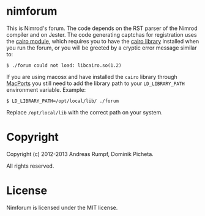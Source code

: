 nimforum
========

This is Nimrod's forum. The code depends on the RST parser of the Nimrod
compiler and on Jester. The code generating captchas for registration uses the
[cairo module](http://nimrod-code.org/cairo.html), which requires you to have
the [cairo library](http://cairographics.org) installed when you run the forum,
or you will be greeted by a cryptic error message similar to:

	$ ./forum could not load: libcairo.so(1.2)

If you are using macosx and have installed the ``cairo`` library through
[MacPorts](https://www.macports.org) you still need to add the library path to
your ``LD_LIBRARY_PATH`` environment variable. Example:

	$ LD_LIBRARY_PATH=/opt/local/lib/ ./forum

Replace ``/opt/local/lib`` with the correct path on your system.

# Copyright

Copyright (c) 2012-2013 Andreas Rumpf, Dominik Picheta.

All rights reserved.

# License

Nimforum is licensed under the MIT license.
